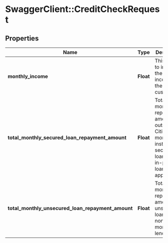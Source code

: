 # SwaggerClient::CreditCheckRequest

## Properties
Name | Type | Description | Notes
------------ | ------------- | ------------- | -------------
**monthly_income** | **Float** | This field is to indicate the monthly income of the customer. | 
**total_monthly_secured_loan_repayment_amount** | **Float** | Total monthly repayment amount outside of Citibank for mortgage installment, secured loans and all in-progress loan applications. | [optional] 
**total_monthly_unsecured_loan_repayment_amount** | **Float** | Total monthly repayment amount of unsecured loans in non-bank money lenders. | [optional] 

